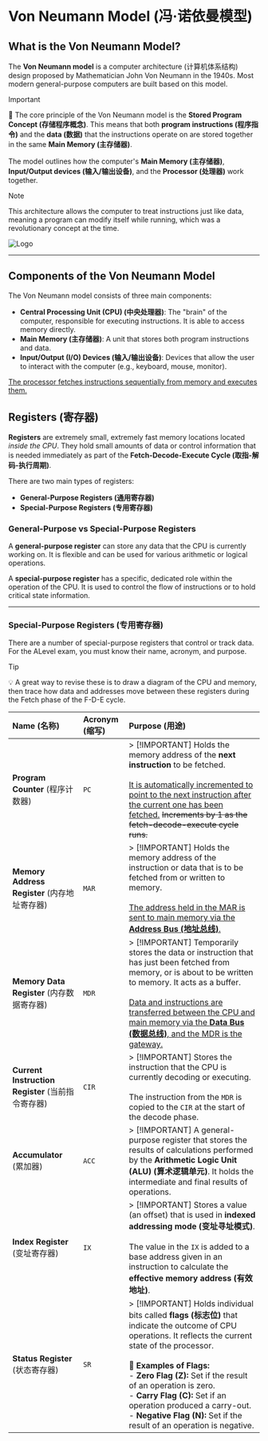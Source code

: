 # Von Neumann Model (冯·诺依曼模型)

## What is the Von Neumann Model?

The **Von Neumann model** is a computer architecture (计算机体系结构) design proposed by Mathematician John Von Neumann in the 1940s. Most modern general-purpose computers are built based on this model.

> [!IMPORTANT]
> 🔑 The core principle of the Von Neumann model is the **Stored Program Concept (存储程序概念)**. This means that both **program instructions (程序指令)** and the **data (数据)** that the instructions operate on are stored together in the same **Main Memory (主存储器)**.

The model outlines how the computer's **Main Memory (主存储器)**, **Input/Output devices (输入/输出设备)**, and the **Processor (处理器)** work together.

> [!NOTE]
> This architecture allows the computer to treat instructions just like data, meaning a program can modify itself while running, which was a revolutionary concept at the time.

![Logo](https://cdn.savemyexams.com/cdn-cgi/image/f=auto,width=3840/https://cdn.savemyexams.com/uploads/2023/06/von-neumann-architecture.png)

---

## Components of the Von Neumann Model

The Von Neumann model consists of three main components:

-   **Central Processing Unit (CPU) (中央处理器)**: The "brain" of the computer, responsible for executing instructions. It is able to access memory directly.
-   **Main Memory (主存储器)**: A unit that stores both program instructions and data.
-   **Input/Output (I/O) Devices (输入/输出设备)**: Devices that allow the user to interact with the computer (e.g., keyboard, mouse, monitor).

<!-- 原笔记中 "Memory that can store programs as well as data (registers)" 是一个严重的概念错误。冯诺依曼模型的核心是程序和数据存储在主存(Main Memory)中，而不是寄存器。已在此处修正。 -->
<ins>The processor fetches instructions sequentially from memory and executes them.</ins>

## Registers (寄存器)

**Registers** are extremely small, extremely fast memory locations located *inside the CPU*. They hold small amounts of data or control information that is needed immediately as part of the **Fetch-Decode-Execute Cycle (取指-解码-执行周期)**.

There are two main types of registers:
-   **General-Purpose Registers (通用寄存器)**
-   **Special-Purpose Registers (专用寄存器)**

### General-Purpose vs Special-Purpose Registers

A **general-purpose register** can store any data that the CPU is currently working on. It is flexible and can be used for various arithmetic or logical operations.

A **special-purpose register** has a specific, dedicated role within the operation of the CPU. It is used to control the flow of instructions or to hold critical state information.

---

### Special-Purpose Registers (专用寄存器)

There are a number of special-purpose registers that control or track data. For the ALevel exam, you must know their name, acronym, and purpose.

> [!TIP]
> 💡 A great way to revise these is to draw a diagram of the CPU and memory, then trace how data and addresses move between these registers during the Fetch phase of the F-D-E cycle.

| Name (名称) | Acronym (缩写) | Purpose (用途) |
| :--- | :--- | :--- |
| **Program Counter** (程序计数器) | `PC` | > [!IMPORTANT] Holds the memory address of the **next instruction** to be fetched.<br><br> <ins>It is automatically incremented to point to the next instruction after the current one has been fetched.</ins> ~~Increments by 1 as the fetch-decode-execute cycle runs.~~ |
| **Memory Address Register** (内存地址寄存器) | `MAR` | > [!IMPORTANT] Holds the memory address of the instruction or data that is to be fetched from or written to memory. <br><br> <ins>The address held in the MAR is sent to main memory via the **Address Bus (地址总线)**.</ins> |
| **Memory Data Register** (内存数据寄存器) | `MDR` | > [!IMPORTANT] Temporarily stores the data or instruction that has just been fetched from memory, or is about to be written to memory. It acts as a buffer. <br><br> <ins>Data and instructions are transferred between the CPU and main memory via the **Data Bus (数据总线)**, and the MDR is the gateway.</ins> |
| **Current Instruction Register** (当前指令寄存器) | `CIR` | > [!IMPORTANT] Stores the instruction that the CPU is currently decoding or executing. <br><br> The instruction from the `MDR` is copied to the `CIR` at the start of the decode phase. |
| **Accumulator** (累加器) | `ACC` | > [!IMPORTANT] A general-purpose register that stores the results of calculations performed by the **Arithmetic Logic Unit (ALU) (算术逻辑单元)**. It holds the intermediate and final results of operations. |
| **Index Register** (变址寄存器) | `IX` | > [!IMPORTANT] Stores a value (an offset) that is used in **indexed addressing mode (变址寻址模式)**. <br><br> The value in the `IX` is added to a base address given in an instruction to calculate the **effective memory address (有效地址)**. |
| **Status Register** (状态寄存器) | `SR` | > [!IMPORTANT] Holds individual bits called **flags (标志位)** that indicate the outcome of CPU operations. It reflects the current state of the processor. <br><br> 🔬 **Examples of Flags:** <br> - **Zero Flag (Z):** Set if the result of an operation is zero. <br> - **Carry Flag (C):** Set if an operation produced a carry-out. <br> - **Negative Flag (N):** Set if the result of an operation is negative. |